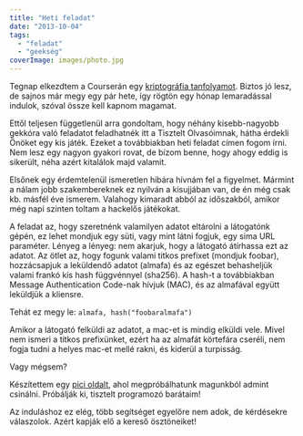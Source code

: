 ```yaml
---
title: "Heti feladat"
date: "2013-10-04"
tags: 
  - "feladat"
  - "geekség"
coverImage: images/photo.jpg
---
```


Tegnap elkezdtem a Courserán egy [kriptográfia tanfolyamot](https://www.coursera.org/course/crypto). Biztos jó lesz, de sajnos már megy egy pár hete, így rögtön egy hónap lemaradással indulok, szóval össze kell kapnom magamat.

Ettől teljesen függetlenül arra gondoltam, hogy néhány kisebb-nagyobb gekkóra való feladatot feladhatnék itt a Tisztelt Olvasóimnak, hátha érdekli Önöket egy kis játék. Ezeket a továbbiakban heti feladat címen fogom írni. Nem lesz egy nagyon gyakori rovat, de bízom benne, hogy ahogy eddig is sikerült, néha azért kitalálok majd valamit.

Elsőnek egy érdemtelenül ismeretlen hibára hívnám fel a figyelmet. Mármint a nálam jobb szakembereknek ez nyilván a kisujjában van, de én még csak kb. másfél éve ismerem. Valahogy kimaradt abból az időszakból, amikor még napi szinten toltam a hackelős játékokat.

A feladat az, hogy szeretnénk valamilyen adatot eltárolni a látogatónk gépén, ez lehet mondjuk egy süti, vagy mint látni fogjuk, egy sima URL paraméter. Lényeg a lényeg: nem akarjuk, hogy a látogató átírhassa ezt az adatot. Az ötlet az, hogy fogunk valami titkos prefixet (mondjuk foobar), hozzácsapjuk a leküldendő adatot (almafa) és az egészet behasheljük valami frankó kis hash függvénnyel (sha256). A hash-t a továbbiakban Message Authentication Code-nak hívjuk (MAC), és az almafával együtt leküldjük a kliensre.

Tehát ez megy le: `almafa, hash("foobaralmafa")`

Amikor a látogató felküldi az adatot, a mac-et is mindig elküldi vele. Mivel nem ismeri a titkos prefixünket, ezért ha az almafát körtefára cseréli, nem fogja tudni a helyes mac-et mellé rakni, és kiderül a turpisság.

Vagy mégsem?

Készítettem egy [pici oldalt](https://heti-feladat.csokavar.hu/), ahol megpróbálhatunk magunkból admint csinálni. Próbálják ki, tisztelt programozó barátaim!

Az induláshoz ez elég, több segítséget egyelőre nem adok, de kérdésekre válaszolok. Azért kapják elő a kereső ösztöneiket!
